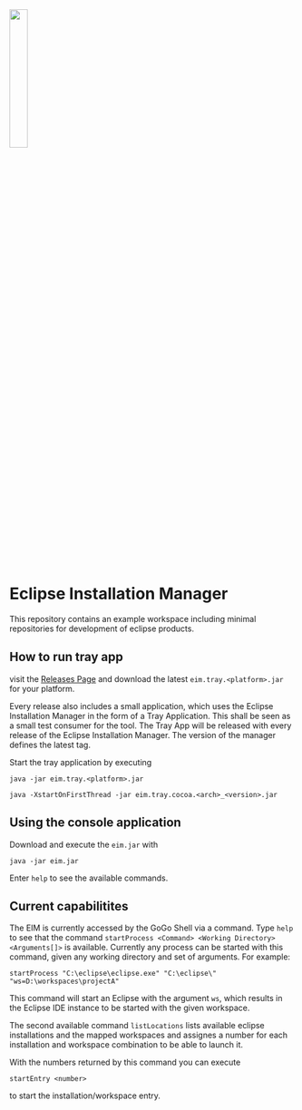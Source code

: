 <img src="./assets/EIM-Color_512x.png" width="25%">

# Eclipse Installation Manager
This repository contains an example workspace including minimal repositories for development of eclipse products.

## How to run tray app

visit the [Releases Page](https://github.com/A7exSchin/EclipseInstallationManager/releases) and download the latest `eim.tray.<platform>.jar` for your platform.

Every release also includes a small application, which uses the Eclipse Installation Manager in the form of a Tray Application. This shall be seen as a small test consumer for the tool.
The Tray App will be released with every release of the Eclipse Installation Manager. The version of the manager defines the latest tag.

Start the tray application by executing
```
java -jar eim.tray.<platform>.jar
```

```
java -XstartOnFirstThread -jar eim.tray.cocoa.<arch>_<version>.jar
```

## Using the console application

Download and execute the `eim.jar` with

```
java -jar eim.jar
```

Enter `help` to see the available commands.

## Current capabilitites

The EIM is currently accessed by the GoGo Shell via a command. Type `help` to see that the command `startProcess <Command> <Working Directory> <Arguments[]>` is available.
Currently any process can be started with this command, given any working directory and set of arguments.
For example:

```
startProcess "C:\eclipse\eclipse.exe" "C:\eclipse\" "ws=D:\workspaces\projectA"
```

This command will start an Eclipse with the argument `ws`, which results in the Eclipse IDE instance to be started with the given workspace.

The second available command `listLocations` lists available eclipse installations and the mapped workspaces and assignes a number for each installation and workspace combination to be able to launch it. 

With the numbers returned by this command you can execute
```
startEntry <number>
```
to start the installation/workspace entry.
